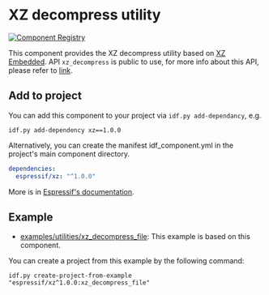 # XZ decompress utility

[![Component Registry](https://components.espressif.com/components/espressif/xz/badge.svg)](https://components.espressif.com/components/espressif/xz)

This component provides the XZ decompress utility based on [XZ Embedded](https://tukaani.org/xz/embedded.html). API `xz_decompress` is public to use, for more info about this API, please refer to [link](https://github.com/espressif/esp-iot-solution/tree/master/components/utilities/xz/include/xz_decompress.h).

## Add to project

You can add this component to your project via `idf.py add-dependancy`, e.g.

```shell
idf.py add-dependency xz==1.0.0
```

Alternatively, you can create the manifest idf_component.yml in the project's main component directory.

```yml
dependencies:
  espressif/xz: "^1.0.0"
```

More is in [Espressif's documentation](https://docs.espressif.com/projects/esp-idf/en/latest/esp32/api-guides/tools/idf-component-manager.html).

## Example

- [examples/utilities/xz_decompress_file](https://github.com/espressif/esp-iot-solution/tree/master/examples/utilities/xz_decompress_file): This example is based on this component.

You can create a project from this example by the following command:

```shell
idf.py create-project-from-example "espressif/xz^1.0.0:xz_decompress_file"
```
